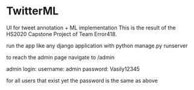 # TwitterML
UI for tweet annotation + ML implementation
This is the result of the HS2020 Capstone Project of Team Error418.  

run the app like any django application with python manage.py runserver  

to reach the admin page navigate to /admin  

admin login:  username: admin password: Vasily12345


for all users that exist yet the password is the same as above

